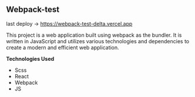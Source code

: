 
## Webpack-test

last deploy -> https://webpack-test-delta.vercel.app

This project is a web application built using webpack as the bundler. It is written in JavaScript and utilizes various technologies and dependencies to create a modern and efficient web application.

**Technologies Used**
- Scss
- React 
- Webpack 
- JS
